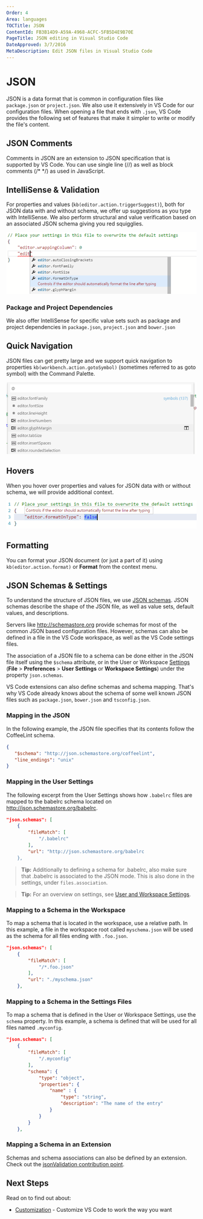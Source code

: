 ```yaml
---
Order: 4
Area: languages
TOCTitle: JSON
ContentId: FB3B14D9-A59A-4968-ACFC-5FB5D4E9B70E
PageTitle: JSON editing in Visual Studio Code
DateApproved: 3/7/2016
MetaDescription: Edit JSON files in Visual Studio Code
---
```


# JSON

JSON is a data format that is common in configuration files like `package.json` or `project.json`. We also use it extensively in VS Code for our configuration files.  When opening a file that ends with `.json`, VS Code provides the following set of features that make it simpler to write or modify the file's content.

## JSON Comments

Comments in JSON are an extension to JSON specification that is supported by VS Code. You can use single line (//) as well as block comments (/* */) as used in JavaScript.

## IntelliSense & Validation

For properties and values (`kb(editor.action.triggerSuggest)`), both for JSON data with and without schema, we offer up suggestions as you type with IntelliSense.   We also perform structural and value verification based on an associated JSON schema giving you red squigglies.

![IntelliSense](images/json/intellisense.png)

### Package and Project Dependencies

We also offer IntelliSense for specific value sets such as package and project dependencies in `package.json`, `project.json` and `bower.json`

## Quick Navigation

JSON files can get pretty large and we support quick navigation to properties `kb(workbench.action.gotoSymbol)` (sometimes referred to as goto symbol) with the Command Palette.

![Goto Symbol](images/json/gotosymbol.png)

## Hovers

When you hover over properties and values for JSON data with or without schema, we will provide additional context.

![Hover](images/json/hoverandtoggle.png)


## Formatting

You can format your JSON document (or just a part of it) using `kb(editor.action.format)` or **Format** from the context menu.

## JSON Schemas & Settings

To understand the structure of JSON files, we use [JSON schemas](http://spacetelescope.github.io/understanding-json-schema/). JSON schemas describe the shape of the JSON file, as well as value sets, default values, and descriptions.

Servers like http://schemastore.org provide schemas for most of the common JSON based configuration files. However, schemas can also be defined in a file in the VS Code workspace, as well as the VS Code settings files.

The association of a JSON file to a schema can be done either in the JSON file itself using the `$schema` attribute, or in the User or Workspace [Settings](/docs/customization/userandworkspace.md) (**File** > **Preferences** > **User Settings** or **Workspace Settings**) under the property `json.schemas`.

VS Code extensions can also define schemas and schema mapping. That's why VS Code already knows about the schema of some well known JSON files such as `package.json`, `bower.json` and `tsconfig.json`.


### Mapping in the JSON

In the following example, the JSON file specifies that its contents follow the CoffeeLint schema.

```json
{
   "$schema": "http://json.schemastore.org/coffeelint",
   "line_endings": "unix"
}
```

### Mapping in the User Settings

The following excerpt from the User Settings shows how `.babelrc` files are mapped to the babelrc schema located on http://json.schemastore.org/babelrc.

```json
"json.schemas": [
    {
        "fileMatch": [
            "/.babelrc"
        ],
        "url": "http://json.schemastore.org/babelrc
    },
```

>**Tip:** Additionally to defining a schema for .babelrc, also make sure that .babelrc is associated to the JSON mode. This is also done in the settings, under `files.association`.

>**Tip:** For an overview on settings, see [User and Workspace Settings](/docs/customization/userandworkspace.md).

### Mapping to a Schema in the Workspace

To map a schema that is located in the workspace, use a relative path. In this example, a file in the workspace root called `myschema.json` will be used as the schema for all files ending with `.foo.json`.

```json
"json.schemas": [
    {
        "fileMatch": [
            "/*.foo.json"
        ],
        "url": "./myschema.json"
    },
```

### Mapping to a Schema in the Settings Files

To map a schema that is defined in the User or Workspace Settings, use the `schema` property. In this example, a schema is defined that will be used for all files named `.myconfig`.

```json
"json.schemas": [
    {
        "fileMatch": [
            "/.myconfig"
        ],
        "schema": {
            "type": "object",
            "properties": {
                "name" : {
                    "type": "string",
                    "description": "The name of the entry"
                }
            }
        }
    },
```


### Mapping a Schema in an Extension

Schemas and schema associations can also be defined by an extension. Check out the [jsonValidation contribution point](/docs/extensionAPI/extension-points.md#contributesjsonvalidation).

## Next Steps

Read on to find out about:

* [Customization](/docs/customization/overview.md) - Customize VS Code to work the way you want
